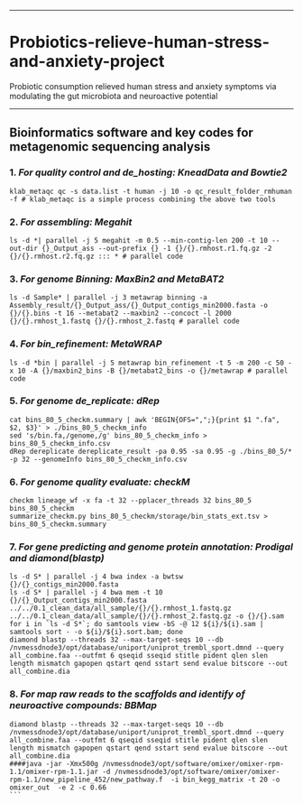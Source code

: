 *******
# Probiotics-relieve-human-stress-and-anxiety-project
Probiotic consumption relieved human stress and anxiety symptoms via modulating the gut microbiota and neuroactive potential
******

## Bioinformatics software and key codes for metagenomic sequencing analysis 
### 1. ***For quality control and de_hosting: KneadData and Bowtie2***
```
klab_metaqc qc -s data.list -t human -j 10 -o qc_result_folder_rmhuman -f # klab_metaqc is a simple process combining the above two tools
```

### 2. ***For assembling: Megahit***
```
ls -d *| parallel -j 5 megahit -m 0.5 --min-contig-len 200 -t 10 --out-dir {}_Output_ass --out-prefix {} -1 {}/{}.rmhost.r1.fq.gz -2 {}/{}.rmhost.r2.fq.gz ::: * # parallel code
```

### 3. ***For genome Binning: MaxBin2 and MetaBAT2***
```
ls -d Sample* | parallel -j 3 metawrap binning -a Assembly_result/{}_Output_ass/{}_Output_contigs_min2000.fasta -o {}/{}.bins -t 16 --metabat2 --maxbin2 --concoct -l 2000 {}/{}.rmhost_1.fastq {}/{}.rmhost_2.fastq # parallel code
```

### 4. ***For bin_refinement: MetaWRAP***
```
ls -d *bin | parallel -j 5 metawrap bin_refinement -t 5 -m 200 -c 50 -x 10 -A {}/maxbin2_bins -B {}/metabat2_bins -o {}/metawrap # parallel code
````

### 5. ***For genome de_replicate: dRep***
```
cat bins_80_5_checkm.summary | awk 'BEGIN{OFS=",";}{print $1 ".fa", $2, $3}' > ./bins_80_5_checkm_info
sed 's/bin.fa,/genome,/g' bins_80_5_checkm_info > bins_80_5_checkm_info.csv
dRep dereplicate dereplicate_result -pa 0.95 -sa 0.95 -g ./bins_80_5/* -p 32 --genomeInfo bins_80_5_checkm_info.csv
```

### 6. ***For genome quality evaluate: checkM***
```
checkm lineage_wf -x fa -t 32 --pplacer_threads 32 bins_80_5 bins_80_5_checkm
summarize_checkm.py bins_80_5_checkm/storage/bin_stats_ext.tsv > bins_80_5_checkm.summary
```

### 7. ***For gene predicting and genome protein annotation: Prodigal and diamond(blastp)***
```
ls -d S* | parallel -j 4 bwa index -a bwtsw {}/{}_contigs_min2000.fasta
ls -d S* | parallel -j 4 bwa mem -t 10 {}/{}_Output_contigs_min2000.fasta ../../0.1_clean_data/all_sample/{}/{}.rmhost_1.fastq.gz ../../0.1_clean_data/all_sample/{}/{}.rmhost_2.fastq.gz -o {}/{}.sam 
for i in `ls -d S*`; do samtools view -bS -@ 12 ${i}/${i}.sam | samtools sort - -o ${i}/${i}.sort.bam; done 
diamond blastp --threads 32 --max-target-seqs 10 --db  /nvmessdnode3/opt/database/uniport/uniprot_trembl_sport.dmnd --query all_combine.faa --outfmt 6 qseqid sseqid stitle pident qlen slen length mismatch gapopen qstart qend sstart send evalue bitscore --out all_combine.dia
```



### 8. ***For map raw reads to the scaffolds and identify of neuroactive compounds: BBMap***
````
diamond blastp --threads 32 --max-target-seqs 10 --db  /nvmessdnode3/opt/database/uniport/uniprot_trembl_sport.dmnd --query all_combine.faa --outfmt 6 qseqid sseqid stitle pident qlen slen length mismatch gapopen qstart qend sstart send evalue bitscore --out all_combine.dia
####java -jar -Xmx500g /nvmessdnode3/opt/software/omixer/omixer-rpm-1.1/omixer-rpm-1.1.jar -d /nvmessdnode3/opt/software/omixer/omixer-rpm-1.1/new_pipeline_452/new_pathway.f  -i bin_kegg_matrix -t 20 -o omixer_out  -e 2 -c 0.66
```
